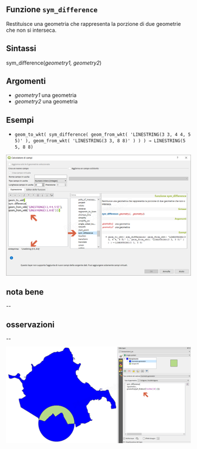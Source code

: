 ## Funzione `sym_difference`

Restituisce una geometria che rappresenta la porzione di due geometrie che non si interseca.

## Sintassi

sym_difference(_geometry1, geometry2_)

## Argomenti

* _geometry1_ una geometria
* _geometry2_ una geometria

## Esempi

* `geom_to_wkt( sym_difference( geom_from_wkt( 'LINESTRING(3 3, 4 4, 5 5)' ), geom_from_wkt( 'LINESTRING(3 3, 8 8)' ) ) ) → LINESTRING(5 5, 8 8)`

![](/img/geometria/sym_difference/sym_difference1.png)

## nota bene

--

## osservazioni

--

![](/img/geometria/sym_difference/sym_difference2.png)